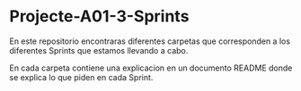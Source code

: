 # Projecte-A01-3-Sprints

En este repositorio encontraras diferentes carpetas que corresponden a los diferentes Sprints que estamos llevando a cabo.<br>

En cada carpeta contiene una explicacion en un documento README donde se explica lo que piden en cada Sprint.